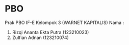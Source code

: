 # PBO
Prak PBO IF-E
Kelompok 3 (WARNET KAPITALIS)
Nama : 
1. Rizqi Ananta Ekta Putra (123210023)
2. Zulfian Adnan (123210074)
